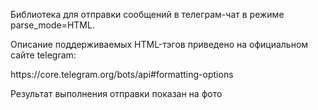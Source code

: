 <p>Библиотека для отправки сообщений в телеграм-чат в режиме parse_mode=HTML.</p>
<p>Описание поддерживаемых HTML-тэгов приведено на официальном сайте telegram:</p>
https://core.telegram.org/bots/api#formatting-options
<p>Результат выполнения отправки показан на фото</p>
